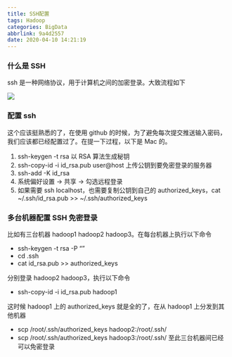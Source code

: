 ```yaml
---
title: SSH配置
tags: Hadoop
categories: BigData
abbrlink: 9a4d2557
date: 2020-04-10 14:21:19
---
```

### 什么是 SSH
ssh 是一种网络协议，用于计算机之间的加密登录。大致流程如下
<!--more-->
![](https://timemachine-blog.oss-cn-beijing.aliyuncs.com/img/007S8ZIlly1gefb36prmvj30ll0dm3z7.jpg)
### 配置 ssh

这个应该挺熟悉的了，在使用 github 的时候，为了避免每次提交推送输入密码，我们应该都已经配置过了。在提一下过程，以下是 Mac 的。

1. ssh-keygen -t rsa 以 RSA 算法生成秘钥
2. ssh-copy-id -i id_rsa.pub user@host 上传公钥到要免密登录的服务器
3. ssh-add -K id_rsa
4. 系统偏好设置 -> 共享 -> 勾选远程登录
5. 如果需要 ssh localhost，也需要复制公钥到自己的 authorized_keys，cat ~/.ssh/id_rsa.pub >> ~/.ssh/authorized_keys

### 多台机器配置 SSH 免密登录
比如有三台机器 hadoop1 hadoop2 hadoop3。在每台机器上执行以下命令

 - ssh-keygen -t rsa -P “”
 - cd .ssh
 - cat id_rsa.pub >> authorized_keys

分别登录 hadoop2 hadoop3，执行以下命令
 - ssh-copy-id -i id_rsa.pub hadoop1
 
这时候 hadoop1 上的 authorized_keys 就是全的了，在从 hadoop1 上分发到其他机器
 - scp /root/.ssh/authorized_keys hadoop2:/root/.ssh/
 - scp /root/.ssh/authorized_keys hadoop3:/root/.ssh/
至此三台机器间已经可以免密登录
